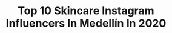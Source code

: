 ---
title: Top 10 Skincare Instagram Influencers In Medellín In 2020
description: >-
  Find top skincare Instagram influencers in Medellín in 2020. Most popular hashtags: #skincare #colombia #quedateencasa #beauty.
platform: Instagram
profiles:
  - username: "axloz"
    fullname: >-
      Andres López
    location: "Colombia"
    followers: 295359
    engagement: 358
    commentsToLikes: 0.014560
    id: ck5c5l7dv3on90i116368wzs8
    verified: false
    hashtags: "#hauslabs, #gayboy, #stayhome, #covid"
  - username: "mariapaulamorenoc"
    fullname: >-
      Maria Paula Moreno Con
    location: "Colombia"
    followers: 23073
    engagement: 264
    commentsToLikes: 0.053806
    id: ck6ufpfq7ydyb0j718ltxu87e
    verified: false
    hashtags: "#girlaroundtheworld, #portraitphotography, #hairfit, #cuarentena"
  - username: "chdermatologia"
    fullname: >-
      CLAUDIA HERNÁNDEZ
    location: "Colombia"
    followers: 71707
    engagement: 163
    commentsToLikes: 0.023860
    id: ck0w71ryubc2d0i19xvjyd5io
    verified: false
    hashtags: "#makeup, #retinoids, #coronavirus, #coronavirusalert"
  - username: "manumontoz"
    fullname: >-
      MANU MONTOYA🦋
    location: "Colombia"
    followers: 436880
    engagement: 185
    commentsToLikes: 0.029507
    id: ck5zutgbp30cx0i14hmrkznmq
    verified: false
    hashtags: "#abh, #instagirls, #makeupmoodboards, #lipicing"
  - username: "marianelamodel"
    fullname: >-
      Marianela💋Ramos
    location: "Colombia"
    followers: 44684
    engagement: 657
    commentsToLikes: 0.021936
    id: ck5q3ihpokw7e0i11gl42nznm
    verified: false
    hashtags: "#argentina, #tendencia, #miss, #blondehair"
  - username: "folliedolliebeaute"
    fullname: >-
      #FollieDollieTips 🌿
    location: "Colombia"
    followers: 53284
    engagement: 895
    commentsToLikes: 0.122599
    id: ck15qy8xd58i10i199uk0b5pn
    verified: false
    hashtags: "#folliedollietips, #sundaywisdom, #nofilter, #panama"
  - username: "chdermatologia"
    fullname: >-
      CLAUDIA HERNÁNDEZ
    location: "Colombia"
    followers: 71707
    engagement: 163
    commentsToLikes: 0.023860
    id: ck0w71ryubc2d0i19xvjyd5io
    verified: false
    hashtags: "#makeup, #retinoids, #coronavirus, #coronavirusalert"
  - username: "akasa.skincare"
    fullname: >-
      María Valeria - Blogger
    location: "Colombia"
    followers: 13401
    engagement: 421
    commentsToLikes: 0.049763
    id: ck5qad0cvfr7d0i110kzww7ch
    verified: false
    hashtags: "#skincareproducts, #tratamientosfaciales, #skincarereview, #skincareroutine"
  - username: "fqdermato"
    fullname: >-
      FAY QUIROZ CHARRIS
    location: "Colombia"
    followers: 60860
    engagement: 247
    commentsToLikes: 0.043920
    id: ck135dci50vzv0i194y46ooiw
    verified: false
    hashtags: "#winningteam, #dermatologica, #womensday, #colombia"
  - username: "fitnessbyjanice"
    fullname: >-
      Janice Betancourt
    location: "Colombia"
    followers: 89286
    engagement: 615
    commentsToLikes: 0.048905
    id: ck6tvbpwelbdg0j71dzv7ptjr
    verified: false
    hashtags: "#swipeup, #timetorelax, #fitnesslifestyle, #celsiuslivefit"
---